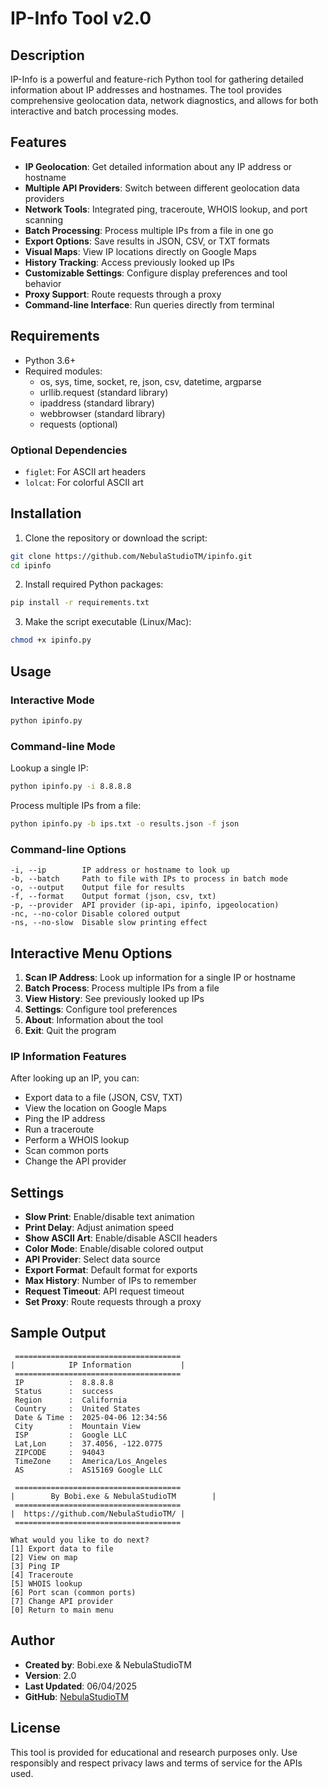 # IP-Info Tool v2.0

## Description
IP-Info is a powerful and feature-rich Python tool for gathering detailed information about IP addresses and hostnames. The tool provides comprehensive geolocation data, network diagnostics, and allows for both interactive and batch processing modes.

## Features
- **IP Geolocation**: Get detailed information about any IP address or hostname
- **Multiple API Providers**: Switch between different geolocation data providers
- **Network Tools**: Integrated ping, traceroute, WHOIS lookup, and port scanning
- **Batch Processing**: Process multiple IPs from a file in one go
- **Export Options**: Save results in JSON, CSV, or TXT formats
- **Visual Maps**: View IP locations directly on Google Maps
- **History Tracking**: Access previously looked up IPs
- **Customizable Settings**: Configure display preferences and tool behavior
- **Proxy Support**: Route requests through a proxy
- **Command-line Interface**: Run queries directly from terminal

## Requirements
- Python 3.6+
- Required modules:
  - os, sys, time, socket, re, json, csv, datetime, argparse
  - urllib.request (standard library)
  - ipaddress (standard library)
  - webbrowser (standard library)
  - requests (optional)

### Optional Dependencies
- `figlet`: For ASCII art headers
- `lolcat`: For colorful ASCII art

## Installation

1. Clone the repository or download the script:
```bash
git clone https://github.com/NebulaStudioTM/ipinfo.git
cd ipinfo
```

2. Install required Python packages:
```bash
pip install -r requirements.txt
```

3. Make the script executable (Linux/Mac):
```bash
chmod +x ipinfo.py
```

## Usage

### Interactive Mode
```bash
python ipinfo.py
```

### Command-line Mode
Lookup a single IP:
```bash
python ipinfo.py -i 8.8.8.8
```

Process multiple IPs from a file:
```bash
python ipinfo.py -b ips.txt -o results.json -f json
```

### Command-line Options
```
-i, --ip        IP address or hostname to look up
-b, --batch     Path to file with IPs to process in batch mode
-o, --output    Output file for results
-f, --format    Output format (json, csv, txt)
-p, --provider  API provider (ip-api, ipinfo, ipgeolocation)
-nc, --no-color Disable colored output
-ns, --no-slow  Disable slow printing effect
```

## Interactive Menu Options

1. **Scan IP Address**: Look up information for a single IP or hostname
2. **Batch Process**: Process multiple IPs from a file
3. **View History**: See previously looked up IPs
4. **Settings**: Configure tool preferences
5. **About**: Information about the tool
0. **Exit**: Quit the program

### IP Information Features
After looking up an IP, you can:
- Export data to a file (JSON, CSV, TXT)
- View the location on Google Maps
- Ping the IP address
- Run a traceroute
- Perform a WHOIS lookup
- Scan common ports
- Change the API provider

## Settings
- **Slow Print**: Enable/disable text animation
- **Print Delay**: Adjust animation speed
- **Show ASCII Art**: Enable/disable ASCII headers
- **Color Mode**: Enable/disable colored output
- **API Provider**: Select data source
- **Export Format**: Default format for exports
- **Max History**: Number of IPs to remember
- **Request Timeout**: API request timeout
- **Set Proxy**: Route requests through a proxy

## Sample Output
```
 =====================================
|            IP Information           |
 =====================================
 IP          :  8.8.8.8
 Status      :  success
 Region      :  California
 Country     :  United States
 Date & Time :  2025-04-06 12:34:56
 City        :  Mountain View
 ISP         :  Google LLC
 Lat,Lon     :  37.4056, -122.0775
 ZIPCODE     :  94043
 TimeZone    :  America/Los_Angeles
 AS          :  AS15169 Google LLC

 =====================================
|        By Bobi.exe & NebulaStudioTM        |
 =====================================
|  https://github.com/NebulaStudioTM/ |
 =====================================

What would you like to do next?
[1] Export data to file
[2] View on map
[3] Ping IP
[4] Traceroute
[5] WHOIS lookup
[6] Port scan (common ports)
[7] Change API provider
[0] Return to main menu
```

## Author
- **Created by**: Bobi.exe & NebulaStudioTM
- **Version**: 2.0
- **Last Updated**: 06/04/2025
- **GitHub**: [NebulaStudioTM](https://github.com/NebulaStudioTM/)

## License
This tool is provided for educational and research purposes only. Use responsibly and respect privacy laws and terms of service for the APIs used.
